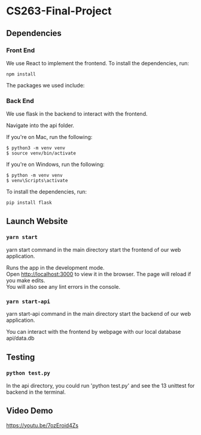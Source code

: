 # CS263-Final-Project

## Dependencies

### Front End
We use React to implement the frontend. 
To install the dependencies, run:
```
npm install
```

The packages we used include:

### Back End

We use flask in the backend to interact with the frontend. 

Navigate into the api folder.

If you're on Mac, run the following:

```
$ python3 -m venv venv
$ source venv/bin/activate
```

If you're on Windows, run the following:

```
$ python -m venv venv
$ venv\Scripts\activate
```

To install the dependencies, run:
```
pip install flask
```

## Launch Website

### `yarn start`
yarn start command in the main directory start the frontend of our web application. 

Runs the app in the development mode.\
Open [http://localhost:3000](http://localhost:3000) to view it in the browser.
The page will reload if you make edits.\
You will also see any lint errors in the console.

### `yarn start-api`
yarn start-api command in the main directory start the backend of our web application. 

You can interact with the frontend by webpage with our local database api/data.db

## Testing

### `python test.py`
In the api directory, you could run 'python test.py' and see the 13 unittest for backend in the 
terminal.

## Video Demo
https://youtu.be/7ozEroid4Zs
